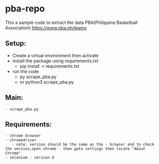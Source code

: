# pba-repo
This a sample code to extract the data PBA(Philippine Basketball Association)
https://www.pba.ph/teams

## Setup:
   - Create a virtual environment then activate
   - install the package using requirements.txt
        - pip install -r requirements.txt
   - run the code
        - py scrape_pba.py
        - or python3 scrape_pba.py

## Main:
    - scrape_pba.py   

## Requirements:  
    - chrome browser 
    - chromedriver 
       - note: version should be the same as the - browser and to check the version,open chrome - then goto settings then locate "About Chrome"
    - selenium - version 4   